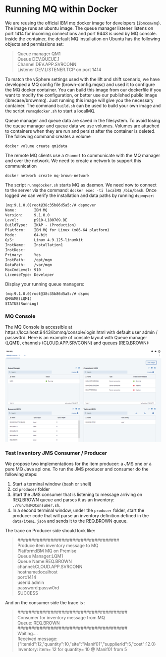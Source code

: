 # Running MQ within Docker

We are reusing the official IBM mq docker image for developers (`ibmcom/mq`). The image runs an ubuntu image. The queue manager listener listens on port 1414 for incoming connections and port 9443 is used by MQ console.
Inside the container, the default MQ installation on Ubuntu has the following objects and permissions set:
 > Queue manager QM1  
  Queue DEV.QUEUE.1  
  Channel DEV.APP.SVRCONN  
  Listener DEV.LISTENER.TCP on port 1414

To match the vSphere settings used with the lift and shift scenario, we have developed a MQ config file (brown-config.mqsc) and used it to configure the MQ docker container. You can build this image from our  dockerfile if you want to modify the configuration, or better use our published public image (ibmcase/brownmq). Just running this image will give you the necessary container. The command `build.sh` can be used to build your own image and the script `runmqdocker.sh` to start a localMQ.

Queue manager and queue data are saved in the filesystem. To avoid losing the queue manager and queue data we use volumes. Volumes are attached to containers when they are run and persist after the container is deleted. The following command creates a volume

```shell
docker volume create qm1data
```

The remote MQ clients use a `Channel` to communicate with the MQ manager and over the network. We need to create a network to support this communication
```
docker network create mq-brown-network
``` 

The script `runmqdocker.sh` starts MQ as daemon. We need now to connect to the server via the command: `docker exec -ti localMQ /bin/bash`. Once logged we can verify the installation and data paths by running `dspmqver`:

```shell
(mq:9.1.0.0)root@38c35b86d5a5:/# dspmqver
Name:        IBM MQ
Version:     9.1.0.0
Level:       p910-L180709.DE
BuildType:   IKAP - (Production)
Platform:    IBM MQ for Linux (x86-64 platform)
Mode:        64-bit
O/S:         Linux 4.9.125-linuxkit
InstName:    Installation1
InstDesc:    
Primary:     Yes
InstPath:    /opt/mqm
DataPath:    /var/mqm
MaxCmdLevel: 910
LicenseType: Developer
```

Display your running queue managers:

```
(mq:9.1.0.0)root@38c35b86d5a5:/# dspmq
QMNAME(LQM1)                                              STATUS(Running)
```

### MQ Console 

The MQ Console is accessible at https://localhost:9443/ibmmq/console/login.html with default user admin / passw0rd. Here is an example of console layout with Queue manager (LQM1), channels (CLOUD.APP.SRVCONN) and queues (REQ.BROWN):

![](mq-console.png)

### Test Inventory JMS Consumer / Producer

We propose two implementations for the item producer: a JMS one or a pure MQ Java api one. To run the JMS producer and consumer do the following steps:

1. Start a terminal window (bash or shell)
1. cd `producer` folder
1. Start the JMS consumer that is listening to message arriving on REQ.BROWN queue and parses it as an Inventory:  `./runJmsMQConsumer.sh`.
1. In a second terminal window, under the `producer` folder, start the producer code that will parse an inventory definition defined in the `data/item1.json` and sends it to the REQ.BROWN queue. 

The trace on Producer side should look like:
> #####################################  
 Produce item inventory message to MQ  
Platform:IBM MQ on Premise  
Queue Manager:LQM1  
Queue Name:REQ.BROWN  
channel:CLOUD.APP.SVRCONN   
hostname:localhost   
port:1414   
userid:admin   
password:passw0rd   
SUCCESS  

And on the consumer side the trace is :
> ########################################  
 Consumer for inventory message from MQ   
 Queue: REQ.BROWN  
 ########################################  
  Waiting....  
  Received message:
{"itemId":12,"quantity":10,"site":"Manif01","supplierId":5,"cost":12.0}  
Inventory:
item= 12 for quantity= 10 @ Manif01 from 5

